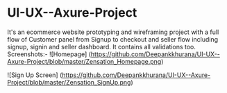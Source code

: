 # UI-UX--Axure-Project
It's an ecommerce website prototyping and wireframing project with a full flow of Customer panel from Signup to checkout and seller flow including signup, signin and seller dashboard. 
It contains all validations too. 
Screenshots:-
![Homepage] (https://github.com/Deepankkhurana/UI-UX--Axure-Project/blob/master/Zensation_Homepage.png)

![Sign Up Screen] (https://github.com/Deepankkhurana/UI-UX--Axure-Project/blob/master/Zensation_SignUp.png)
